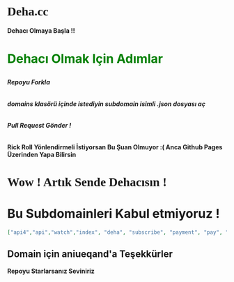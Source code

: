 # <h1 style="font-family:bold;">Deha.cc</h1>

**Dehacı Olmaya Başla !!**

# <p style="color:green;">Dehacı Olmak Için Adımlar</p>

**<h6>Repoyu Forkla</h6>**

**<h6>domains klasörü içinde istediyin subdomain isimli .json dosyası aç</h6>**

**<h6>Pull Request Gönder !</h6>**

**Rick Roll Yönlendirmeli İstiyorsan Bu Şuan Olmuyor :( Anca Github Pages Üzerinden Yapa Bilirsin**
# <h1 style="font-family:bold;">Wow ! Artık Sende Dehacısın ! </h1>

# Bu Subdomainleri Kabul etmiyoruz !

```json
["api4","api","watch","index", "deha", "subscribe", "payment", "pay", "res","shop","discord","github","buy","premium"]
```


## Domain için aniueqand'a Teşekkürler

**Repoyu Starlarsanız Seviniriz**
